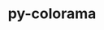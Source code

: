---
title: "py-colorama"
layout: cache
categories: [package, develop]
meta: {"versions": ["0.4.6"], "compilers": ["gcc@=11.1.0", "gcc@=11.4.0", "gcc@=9.4.0", "oneapi@=2023.2.0", "oneapi@=2023.2.1"], "oss": ["ubuntu20.04"], "platforms": ["linux"], "targets": ["aarch64", "neoverse_v1", "ppc64le", "x86_64_v3"], "stacks": ["e4s", "e4s-arm", "e4s-neoverse_v1", "e4s-oneapi", "e4s-power", "root"], "num_specs": 51, "num_specs_by_stack": {"root": 51, "e4s-arm": 8, "e4s-neoverse_v1": 6, "e4s-power": 13, "e4s": 12, "e4s-oneapi": 12}}
spec_details: [{"hash": "de5sno5cqp5kswz37qjtyuqit2aovgw5", "compiler": "gcc@=11.4.0", "versions": ["0.4.6"], "os": "ubuntu20.04", "platform": "linux", "target": "aarch64", "variants": ["build_system=python_pip"], "stacks": ["root", "e4s-arm"], "size": "-", "tarball": "https://binaries.spack.io/develop/build_cache/linux-ubuntu20.04-aarch64/gcc-11.4.0/py-colorama-0.4.6/linux-ubuntu20.04-aarch64-gcc-11.4.0-py-colorama-0.4.6-de5sno5cqp5kswz37qjtyuqit2aovgw5.spack"}, {"hash": "tv4wm2p3gsa63liff5fhh4hl2zszybsx", "compiler": "gcc@=11.4.0", "versions": ["0.4.6"], "os": "ubuntu20.04", "platform": "linux", "target": "aarch64", "variants": ["build_system=python_pip"], "stacks": ["root", "e4s-arm"], "size": "-", "tarball": "https://binaries.spack.io/develop/build_cache/linux-ubuntu20.04-aarch64/gcc-11.4.0/py-colorama-0.4.6/linux-ubuntu20.04-aarch64-gcc-11.4.0-py-colorama-0.4.6-tv4wm2p3gsa63liff5fhh4hl2zszybsx.spack"}, {"hash": "bemurwzthpctcgogbs5gp3et2jgj4bpc", "compiler": "gcc@=11.4.0", "versions": ["0.4.6"], "os": "ubuntu20.04", "platform": "linux", "target": "aarch64", "variants": ["build_system=python_pip"], "stacks": ["root", "e4s-arm"], "size": "-", "tarball": "https://binaries.spack.io/develop/build_cache/linux-ubuntu20.04-aarch64/gcc-11.4.0/py-colorama-0.4.6/linux-ubuntu20.04-aarch64-gcc-11.4.0-py-colorama-0.4.6-bemurwzthpctcgogbs5gp3et2jgj4bpc.spack"}, {"hash": "vxaf7jttkynaewcyme5dw2zmumcku4fm", "compiler": "gcc@=11.4.0", "versions": ["0.4.6"], "os": "ubuntu20.04", "platform": "linux", "target": "aarch64", "variants": ["build_system=python_pip"], "stacks": ["root", "e4s-arm"], "size": "-", "tarball": "https://binaries.spack.io/develop/build_cache/linux-ubuntu20.04-aarch64/gcc-11.4.0/py-colorama-0.4.6/linux-ubuntu20.04-aarch64-gcc-11.4.0-py-colorama-0.4.6-vxaf7jttkynaewcyme5dw2zmumcku4fm.spack"}, {"hash": "umkcouq3gimykfki5de2gcswreee2fin", "compiler": "gcc@=11.4.0", "versions": ["0.4.6"], "os": "ubuntu20.04", "platform": "linux", "target": "aarch64", "variants": ["build_system=python_pip"], "stacks": ["root", "e4s-arm"], "size": "-", "tarball": "https://binaries.spack.io/develop/build_cache/linux-ubuntu20.04-aarch64/gcc-11.4.0/py-colorama-0.4.6/linux-ubuntu20.04-aarch64-gcc-11.4.0-py-colorama-0.4.6-umkcouq3gimykfki5de2gcswreee2fin.spack"}, {"hash": "o4vxphilquwbvpg7ampfdcyyy2aphbit", "compiler": "gcc@=11.4.0", "versions": ["0.4.6"], "os": "ubuntu20.04", "platform": "linux", "target": "aarch64", "variants": ["build_system=python_pip"], "stacks": ["root", "e4s-arm"], "size": "-", "tarball": "https://binaries.spack.io/develop/build_cache/linux-ubuntu20.04-aarch64/gcc-11.4.0/py-colorama-0.4.6/linux-ubuntu20.04-aarch64-gcc-11.4.0-py-colorama-0.4.6-o4vxphilquwbvpg7ampfdcyyy2aphbit.spack"}, {"hash": "h24z7747uf6pbiauckbhbul3443bnvqx", "compiler": "gcc@=11.4.0", "versions": ["0.4.6"], "os": "ubuntu20.04", "platform": "linux", "target": "aarch64", "variants": ["build_system=python_pip"], "stacks": ["root", "e4s-arm"], "size": "-", "tarball": "https://binaries.spack.io/develop/build_cache/linux-ubuntu20.04-aarch64/gcc-11.4.0/py-colorama-0.4.6/linux-ubuntu20.04-aarch64-gcc-11.4.0-py-colorama-0.4.6-h24z7747uf6pbiauckbhbul3443bnvqx.spack"}, {"hash": "ohxnkikfjmohjlanqzb4bo7bf4hlup27", "compiler": "gcc@=11.4.0", "versions": ["0.4.6"], "os": "ubuntu20.04", "platform": "linux", "target": "aarch64", "variants": ["build_system=python_pip"], "stacks": ["root", "e4s-arm"], "size": "-", "tarball": "https://binaries.spack.io/develop/build_cache/linux-ubuntu20.04-aarch64/gcc-11.4.0/py-colorama-0.4.6/linux-ubuntu20.04-aarch64-gcc-11.4.0-py-colorama-0.4.6-ohxnkikfjmohjlanqzb4bo7bf4hlup27.spack"}, {"hash": "dzhtxi7p7upsrrxrn7yim5hkhhgm2vwm", "compiler": "gcc@=11.4.0", "versions": ["0.4.6"], "os": "ubuntu20.04", "platform": "linux", "target": "neoverse_v1", "variants": ["build_system=python_pip"], "stacks": ["e4s-neoverse_v1", "root"], "size": "-", "tarball": "https://binaries.spack.io/develop/build_cache/linux-ubuntu20.04-neoverse_v1/gcc-11.4.0/py-colorama-0.4.6/linux-ubuntu20.04-neoverse_v1-gcc-11.4.0-py-colorama-0.4.6-dzhtxi7p7upsrrxrn7yim5hkhhgm2vwm.spack"}, {"hash": "gpleoju2lmftkw2ferzg2h4oituyp64v", "compiler": "gcc@=11.4.0", "versions": ["0.4.6"], "os": "ubuntu20.04", "platform": "linux", "target": "neoverse_v1", "variants": ["build_system=python_pip"], "stacks": ["e4s-neoverse_v1", "root"], "size": "-", "tarball": "https://binaries.spack.io/develop/build_cache/linux-ubuntu20.04-neoverse_v1/gcc-11.4.0/py-colorama-0.4.6/linux-ubuntu20.04-neoverse_v1-gcc-11.4.0-py-colorama-0.4.6-gpleoju2lmftkw2ferzg2h4oituyp64v.spack"}, {"hash": "ysiblczcifnrqnt27fh5yzt5sc322iz2", "compiler": "gcc@=11.4.0", "versions": ["0.4.6"], "os": "ubuntu20.04", "platform": "linux", "target": "neoverse_v1", "variants": ["build_system=python_pip"], "stacks": ["e4s-neoverse_v1", "root"], "size": "-", "tarball": "https://binaries.spack.io/develop/build_cache/linux-ubuntu20.04-neoverse_v1/gcc-11.4.0/py-colorama-0.4.6/linux-ubuntu20.04-neoverse_v1-gcc-11.4.0-py-colorama-0.4.6-ysiblczcifnrqnt27fh5yzt5sc322iz2.spack"}, {"hash": "3g45ikxl3ttwgnnsaxs5k6roq4i2xh7m", "compiler": "gcc@=11.4.0", "versions": ["0.4.6"], "os": "ubuntu20.04", "platform": "linux", "target": "neoverse_v1", "variants": ["build_system=python_pip"], "stacks": ["e4s-neoverse_v1", "root"], "size": "-", "tarball": "https://binaries.spack.io/develop/build_cache/linux-ubuntu20.04-neoverse_v1/gcc-11.4.0/py-colorama-0.4.6/linux-ubuntu20.04-neoverse_v1-gcc-11.4.0-py-colorama-0.4.6-3g45ikxl3ttwgnnsaxs5k6roq4i2xh7m.spack"}, {"hash": "pef5kafvcqgp55rgqrisfbb6j42aoojj", "compiler": "gcc@=11.4.0", "versions": ["0.4.6"], "os": "ubuntu20.04", "platform": "linux", "target": "neoverse_v1", "variants": ["build_system=python_pip"], "stacks": ["e4s-neoverse_v1", "root"], "size": "-", "tarball": "https://binaries.spack.io/develop/build_cache/linux-ubuntu20.04-neoverse_v1/gcc-11.4.0/py-colorama-0.4.6/linux-ubuntu20.04-neoverse_v1-gcc-11.4.0-py-colorama-0.4.6-pef5kafvcqgp55rgqrisfbb6j42aoojj.spack"}, {"hash": "d75ybrvq6ravm4ankqapoxvwlobzchk2", "compiler": "gcc@=11.4.0", "versions": ["0.4.6"], "os": "ubuntu20.04", "platform": "linux", "target": "neoverse_v1", "variants": ["build_system=python_pip"], "stacks": ["e4s-neoverse_v1", "root"], "size": "-", "tarball": "https://binaries.spack.io/develop/build_cache/linux-ubuntu20.04-neoverse_v1/gcc-11.4.0/py-colorama-0.4.6/linux-ubuntu20.04-neoverse_v1-gcc-11.4.0-py-colorama-0.4.6-d75ybrvq6ravm4ankqapoxvwlobzchk2.spack"}, {"hash": "gh7mfter56zd6vo4bdb6icsfiv27khsp", "compiler": "gcc@=11.1.0", "versions": ["0.4.6"], "os": "ubuntu20.04", "platform": "linux", "target": "ppc64le", "variants": ["build_system=python_pip"], "stacks": ["e4s-power", "root"], "size": "-", "tarball": "https://binaries.spack.io/develop/build_cache/linux-ubuntu20.04-ppc64le/gcc-11.1.0/py-colorama-0.4.6/linux-ubuntu20.04-ppc64le-gcc-11.1.0-py-colorama-0.4.6-gh7mfter56zd6vo4bdb6icsfiv27khsp.spack"}, {"hash": "aqtqyfcp6oo3y3q32kwaszgucsjhfvcq", "compiler": "gcc@=9.4.0", "versions": ["0.4.6"], "os": "ubuntu20.04", "platform": "linux", "target": "ppc64le", "variants": ["build_system=python_pip"], "stacks": ["e4s-power", "root"], "size": "-", "tarball": "https://binaries.spack.io/develop/build_cache/linux-ubuntu20.04-ppc64le/gcc-9.4.0/py-colorama-0.4.6/linux-ubuntu20.04-ppc64le-gcc-9.4.0-py-colorama-0.4.6-aqtqyfcp6oo3y3q32kwaszgucsjhfvcq.spack"}, {"hash": "lrbly42b5vi2g36jgn6tj4qce726x3me", "compiler": "gcc@=9.4.0", "versions": ["0.4.6"], "os": "ubuntu20.04", "platform": "linux", "target": "ppc64le", "variants": ["build_system=python_pip"], "stacks": ["e4s-power", "root"], "size": "-", "tarball": "https://binaries.spack.io/develop/build_cache/linux-ubuntu20.04-ppc64le/gcc-9.4.0/py-colorama-0.4.6/linux-ubuntu20.04-ppc64le-gcc-9.4.0-py-colorama-0.4.6-lrbly42b5vi2g36jgn6tj4qce726x3me.spack"}, {"hash": "7hh2knphk73rem57dkluqlq36jcy2qhy", "compiler": "gcc@=9.4.0", "versions": ["0.4.6"], "os": "ubuntu20.04", "platform": "linux", "target": "ppc64le", "variants": ["build_system=python_pip"], "stacks": ["e4s-power", "root"], "size": "-", "tarball": "https://binaries.spack.io/develop/build_cache/linux-ubuntu20.04-ppc64le/gcc-9.4.0/py-colorama-0.4.6/linux-ubuntu20.04-ppc64le-gcc-9.4.0-py-colorama-0.4.6-7hh2knphk73rem57dkluqlq36jcy2qhy.spack"}, {"hash": "2jp55mjhkjdu7ic3nvr4d2ggeicy45el", "compiler": "gcc@=9.4.0", "versions": ["0.4.6"], "os": "ubuntu20.04", "platform": "linux", "target": "ppc64le", "variants": ["build_system=python_pip"], "stacks": ["e4s-power", "root"], "size": "-", "tarball": "https://binaries.spack.io/develop/build_cache/linux-ubuntu20.04-ppc64le/gcc-9.4.0/py-colorama-0.4.6/linux-ubuntu20.04-ppc64le-gcc-9.4.0-py-colorama-0.4.6-2jp55mjhkjdu7ic3nvr4d2ggeicy45el.spack"}, {"hash": "bajzvnjw6yrth6wmken47hbnkwmbhssp", "compiler": "gcc@=9.4.0", "versions": ["0.4.6"], "os": "ubuntu20.04", "platform": "linux", "target": "ppc64le", "variants": ["build_system=python_pip"], "stacks": ["e4s-power", "root"], "size": "-", "tarball": "https://binaries.spack.io/develop/build_cache/linux-ubuntu20.04-ppc64le/gcc-9.4.0/py-colorama-0.4.6/linux-ubuntu20.04-ppc64le-gcc-9.4.0-py-colorama-0.4.6-bajzvnjw6yrth6wmken47hbnkwmbhssp.spack"}, {"hash": "nuipgxzred3nqug5rchebonwzxsw72j5", "compiler": "gcc@=9.4.0", "versions": ["0.4.6"], "os": "ubuntu20.04", "platform": "linux", "target": "ppc64le", "variants": ["build_system=python_pip"], "stacks": ["e4s-power", "root"], "size": "-", "tarball": "https://binaries.spack.io/develop/build_cache/linux-ubuntu20.04-ppc64le/gcc-9.4.0/py-colorama-0.4.6/linux-ubuntu20.04-ppc64le-gcc-9.4.0-py-colorama-0.4.6-nuipgxzred3nqug5rchebonwzxsw72j5.spack"}, {"hash": "l2vzbqbts6tpkr7dmris5tw7dqa7v6a2", "compiler": "gcc@=9.4.0", "versions": ["0.4.6"], "os": "ubuntu20.04", "platform": "linux", "target": "ppc64le", "variants": ["build_system=python_pip"], "stacks": ["e4s-power", "root"], "size": "-", "tarball": "https://binaries.spack.io/develop/build_cache/linux-ubuntu20.04-ppc64le/gcc-9.4.0/py-colorama-0.4.6/linux-ubuntu20.04-ppc64le-gcc-9.4.0-py-colorama-0.4.6-l2vzbqbts6tpkr7dmris5tw7dqa7v6a2.spack"}, {"hash": "phtnkikqdf2dshml24lcq2o7hvi3sfrh", "compiler": "gcc@=9.4.0", "versions": ["0.4.6"], "os": "ubuntu20.04", "platform": "linux", "target": "ppc64le", "variants": ["build_system=python_pip"], "stacks": ["e4s-power", "root"], "size": "-", "tarball": "https://binaries.spack.io/develop/build_cache/linux-ubuntu20.04-ppc64le/gcc-9.4.0/py-colorama-0.4.6/linux-ubuntu20.04-ppc64le-gcc-9.4.0-py-colorama-0.4.6-phtnkikqdf2dshml24lcq2o7hvi3sfrh.spack"}, {"hash": "ak7tu735z4t2snmajbe3z3yqkjmi3m4o", "compiler": "gcc@=9.4.0", "versions": ["0.4.6"], "os": "ubuntu20.04", "platform": "linux", "target": "ppc64le", "variants": ["build_system=python_pip"], "stacks": ["e4s-power", "root"], "size": "-", "tarball": "https://binaries.spack.io/develop/build_cache/linux-ubuntu20.04-ppc64le/gcc-9.4.0/py-colorama-0.4.6/linux-ubuntu20.04-ppc64le-gcc-9.4.0-py-colorama-0.4.6-ak7tu735z4t2snmajbe3z3yqkjmi3m4o.spack"}, {"hash": "zpmeirjtli4vzgeesa7y423i7sxkngv6", "compiler": "gcc@=9.4.0", "versions": ["0.4.6"], "os": "ubuntu20.04", "platform": "linux", "target": "ppc64le", "variants": ["build_system=python_pip"], "stacks": ["e4s-power", "root"], "size": "-", "tarball": "https://binaries.spack.io/develop/build_cache/linux-ubuntu20.04-ppc64le/gcc-9.4.0/py-colorama-0.4.6/linux-ubuntu20.04-ppc64le-gcc-9.4.0-py-colorama-0.4.6-zpmeirjtli4vzgeesa7y423i7sxkngv6.spack"}, {"hash": "3ovckn6yab6xwrzzpnvc6zjhcxphfqw2", "compiler": "gcc@=9.4.0", "versions": ["0.4.6"], "os": "ubuntu20.04", "platform": "linux", "target": "ppc64le", "variants": ["build_system=python_pip"], "stacks": ["e4s-power", "root"], "size": "-", "tarball": "https://binaries.spack.io/develop/build_cache/linux-ubuntu20.04-ppc64le/gcc-9.4.0/py-colorama-0.4.6/linux-ubuntu20.04-ppc64le-gcc-9.4.0-py-colorama-0.4.6-3ovckn6yab6xwrzzpnvc6zjhcxphfqw2.spack"}, {"hash": "2u2cngpgtt7snojxd4qd6yqbk5obuivw", "compiler": "gcc@=9.4.0", "versions": ["0.4.6"], "os": "ubuntu20.04", "platform": "linux", "target": "ppc64le", "variants": ["build_system=python_pip"], "stacks": ["e4s-power", "root"], "size": "-", "tarball": "https://binaries.spack.io/develop/build_cache/linux-ubuntu20.04-ppc64le/gcc-9.4.0/py-colorama-0.4.6/linux-ubuntu20.04-ppc64le-gcc-9.4.0-py-colorama-0.4.6-2u2cngpgtt7snojxd4qd6yqbk5obuivw.spack"}, {"hash": "el44ueh6733nrlasrl7qcutcy4nla4ok", "compiler": "gcc@=11.4.0", "versions": ["0.4.6"], "os": "ubuntu20.04", "platform": "linux", "target": "x86_64_v3", "variants": ["build_system=python_pip"], "stacks": ["root", "e4s"], "size": "-", "tarball": "https://binaries.spack.io/develop/build_cache/linux-ubuntu20.04-x86_64_v3/gcc-11.4.0/py-colorama-0.4.6/linux-ubuntu20.04-x86_64_v3-gcc-11.4.0-py-colorama-0.4.6-el44ueh6733nrlasrl7qcutcy4nla4ok.spack"}, {"hash": "7rqskb4xei7agngyuxqzy55sum5p3lqg", "compiler": "gcc@=11.4.0", "versions": ["0.4.6"], "os": "ubuntu20.04", "platform": "linux", "target": "x86_64_v3", "variants": ["build_system=python_pip"], "stacks": ["root", "e4s"], "size": "-", "tarball": "https://binaries.spack.io/develop/build_cache/linux-ubuntu20.04-x86_64_v3/gcc-11.4.0/py-colorama-0.4.6/linux-ubuntu20.04-x86_64_v3-gcc-11.4.0-py-colorama-0.4.6-7rqskb4xei7agngyuxqzy55sum5p3lqg.spack"}, {"hash": "ec43ce37mpx655x55xiq6q5hb24mcquv", "compiler": "gcc@=11.4.0", "versions": ["0.4.6"], "os": "ubuntu20.04", "platform": "linux", "target": "x86_64_v3", "variants": ["build_system=python_pip"], "stacks": ["root", "e4s"], "size": "-", "tarball": "https://binaries.spack.io/develop/build_cache/linux-ubuntu20.04-x86_64_v3/gcc-11.4.0/py-colorama-0.4.6/linux-ubuntu20.04-x86_64_v3-gcc-11.4.0-py-colorama-0.4.6-ec43ce37mpx655x55xiq6q5hb24mcquv.spack"}, {"hash": "mhgqvdqikhdht5guzjmzcnm42wefvwfu", "compiler": "gcc@=11.4.0", "versions": ["0.4.6"], "os": "ubuntu20.04", "platform": "linux", "target": "x86_64_v3", "variants": ["build_system=python_pip"], "stacks": ["root", "e4s"], "size": "-", "tarball": "https://binaries.spack.io/develop/build_cache/linux-ubuntu20.04-x86_64_v3/gcc-11.4.0/py-colorama-0.4.6/linux-ubuntu20.04-x86_64_v3-gcc-11.4.0-py-colorama-0.4.6-mhgqvdqikhdht5guzjmzcnm42wefvwfu.spack"}, {"hash": "a5k6xgkosjggc7tmwwysthzwd66ig4it", "compiler": "gcc@=11.4.0", "versions": ["0.4.6"], "os": "ubuntu20.04", "platform": "linux", "target": "x86_64_v3", "variants": ["build_system=python_pip"], "stacks": ["root", "e4s"], "size": "-", "tarball": "https://binaries.spack.io/develop/build_cache/linux-ubuntu20.04-x86_64_v3/gcc-11.4.0/py-colorama-0.4.6/linux-ubuntu20.04-x86_64_v3-gcc-11.4.0-py-colorama-0.4.6-a5k6xgkosjggc7tmwwysthzwd66ig4it.spack"}, {"hash": "pveghwust26l6n74ydrekru2qlcxvrc7", "compiler": "gcc@=11.4.0", "versions": ["0.4.6"], "os": "ubuntu20.04", "platform": "linux", "target": "x86_64_v3", "variants": ["build_system=python_pip"], "stacks": ["root", "e4s"], "size": "-", "tarball": "https://binaries.spack.io/develop/build_cache/linux-ubuntu20.04-x86_64_v3/gcc-11.4.0/py-colorama-0.4.6/linux-ubuntu20.04-x86_64_v3-gcc-11.4.0-py-colorama-0.4.6-pveghwust26l6n74ydrekru2qlcxvrc7.spack"}, {"hash": "lsppg243jlyceecpvi2ks7tq7xi6eoj6", "compiler": "gcc@=11.4.0", "versions": ["0.4.6"], "os": "ubuntu20.04", "platform": "linux", "target": "x86_64_v3", "variants": ["build_system=python_pip"], "stacks": ["root", "e4s"], "size": "-", "tarball": "https://binaries.spack.io/develop/build_cache/linux-ubuntu20.04-x86_64_v3/gcc-11.4.0/py-colorama-0.4.6/linux-ubuntu20.04-x86_64_v3-gcc-11.4.0-py-colorama-0.4.6-lsppg243jlyceecpvi2ks7tq7xi6eoj6.spack"}, {"hash": "tygfy3bh65s6oumjhwyarzb5onu3uwxr", "compiler": "gcc@=11.4.0", "versions": ["0.4.6"], "os": "ubuntu20.04", "platform": "linux", "target": "x86_64_v3", "variants": ["build_system=python_pip"], "stacks": ["root", "e4s"], "size": "-", "tarball": "https://binaries.spack.io/develop/build_cache/linux-ubuntu20.04-x86_64_v3/gcc-11.4.0/py-colorama-0.4.6/linux-ubuntu20.04-x86_64_v3-gcc-11.4.0-py-colorama-0.4.6-tygfy3bh65s6oumjhwyarzb5onu3uwxr.spack"}, {"hash": "iac5yvte7c6cjlb2kkkiczcfvcmczh4k", "compiler": "gcc@=11.4.0", "versions": ["0.4.6"], "os": "ubuntu20.04", "platform": "linux", "target": "x86_64_v3", "variants": ["build_system=python_pip"], "stacks": ["root", "e4s"], "size": "-", "tarball": "https://binaries.spack.io/develop/build_cache/linux-ubuntu20.04-x86_64_v3/gcc-11.4.0/py-colorama-0.4.6/linux-ubuntu20.04-x86_64_v3-gcc-11.4.0-py-colorama-0.4.6-iac5yvte7c6cjlb2kkkiczcfvcmczh4k.spack"}, {"hash": "fr4mftygvwtlumn4ndzugntwrneumjfc", "compiler": "gcc@=11.4.0", "versions": ["0.4.6"], "os": "ubuntu20.04", "platform": "linux", "target": "x86_64_v3", "variants": ["build_system=python_pip"], "stacks": ["root", "e4s"], "size": "-", "tarball": "https://binaries.spack.io/develop/build_cache/linux-ubuntu20.04-x86_64_v3/gcc-11.4.0/py-colorama-0.4.6/linux-ubuntu20.04-x86_64_v3-gcc-11.4.0-py-colorama-0.4.6-fr4mftygvwtlumn4ndzugntwrneumjfc.spack"}, {"hash": "opbmoulxftca7x5wtq5gcuquansykc2l", "compiler": "gcc@=11.4.0", "versions": ["0.4.6"], "os": "ubuntu20.04", "platform": "linux", "target": "x86_64_v3", "variants": ["build_system=python_pip"], "stacks": ["root", "e4s"], "size": "-", "tarball": "https://binaries.spack.io/develop/build_cache/linux-ubuntu20.04-x86_64_v3/gcc-11.4.0/py-colorama-0.4.6/linux-ubuntu20.04-x86_64_v3-gcc-11.4.0-py-colorama-0.4.6-opbmoulxftca7x5wtq5gcuquansykc2l.spack"}, {"hash": "ocj4iyy2yqlp3fbpsplohqseoscvac57", "compiler": "gcc@=11.4.0", "versions": ["0.4.6"], "os": "ubuntu20.04", "platform": "linux", "target": "x86_64_v3", "variants": ["build_system=python_pip"], "stacks": ["root", "e4s"], "size": "-", "tarball": "https://binaries.spack.io/develop/build_cache/linux-ubuntu20.04-x86_64_v3/gcc-11.4.0/py-colorama-0.4.6/linux-ubuntu20.04-x86_64_v3-gcc-11.4.0-py-colorama-0.4.6-ocj4iyy2yqlp3fbpsplohqseoscvac57.spack"}, {"hash": "jr56q6aomy5gcdu2vxrdj5o53zikrt3l", "compiler": "oneapi@=2023.2.0", "versions": ["0.4.6"], "os": "ubuntu20.04", "platform": "linux", "target": "x86_64_v3", "variants": ["build_system=python_pip"], "stacks": ["e4s-oneapi", "root"], "size": "-", "tarball": "https://binaries.spack.io/develop/build_cache/linux-ubuntu20.04-x86_64_v3/oneapi-2023.2.0/py-colorama-0.4.6/linux-ubuntu20.04-x86_64_v3-oneapi-2023.2.0-py-colorama-0.4.6-jr56q6aomy5gcdu2vxrdj5o53zikrt3l.spack"}, {"hash": "k3xak4vfpc3zqwyzwaxaukswtoep4clb", "compiler": "oneapi@=2023.2.1", "versions": ["0.4.6"], "os": "ubuntu20.04", "platform": "linux", "target": "x86_64_v3", "variants": ["build_system=python_pip"], "stacks": ["e4s-oneapi", "root"], "size": "-", "tarball": "https://binaries.spack.io/develop/build_cache/linux-ubuntu20.04-x86_64_v3/oneapi-2023.2.1/py-colorama-0.4.6/linux-ubuntu20.04-x86_64_v3-oneapi-2023.2.1-py-colorama-0.4.6-k3xak4vfpc3zqwyzwaxaukswtoep4clb.spack"}, {"hash": "rfvqk6gmodiej6nsr5qheqtgtyy2kuzw", "compiler": "oneapi@=2023.2.1", "versions": ["0.4.6"], "os": "ubuntu20.04", "platform": "linux", "target": "x86_64_v3", "variants": ["build_system=python_pip"], "stacks": ["e4s-oneapi", "root"], "size": "-", "tarball": "https://binaries.spack.io/develop/build_cache/linux-ubuntu20.04-x86_64_v3/oneapi-2023.2.1/py-colorama-0.4.6/linux-ubuntu20.04-x86_64_v3-oneapi-2023.2.1-py-colorama-0.4.6-rfvqk6gmodiej6nsr5qheqtgtyy2kuzw.spack"}, {"hash": "tvtoilb5oiuhg6drjyrjbicjvbgsurka", "compiler": "oneapi@=2023.2.1", "versions": ["0.4.6"], "os": "ubuntu20.04", "platform": "linux", "target": "x86_64_v3", "variants": ["build_system=python_pip"], "stacks": ["e4s-oneapi", "root"], "size": "-", "tarball": "https://binaries.spack.io/develop/build_cache/linux-ubuntu20.04-x86_64_v3/oneapi-2023.2.1/py-colorama-0.4.6/linux-ubuntu20.04-x86_64_v3-oneapi-2023.2.1-py-colorama-0.4.6-tvtoilb5oiuhg6drjyrjbicjvbgsurka.spack"}, {"hash": "t33umrepgep2v3tkww6s3h3o3rmw3ws2", "compiler": "oneapi@=2023.2.1", "versions": ["0.4.6"], "os": "ubuntu20.04", "platform": "linux", "target": "x86_64_v3", "variants": ["build_system=python_pip"], "stacks": ["e4s-oneapi", "root"], "size": "-", "tarball": "https://binaries.spack.io/develop/build_cache/linux-ubuntu20.04-x86_64_v3/oneapi-2023.2.1/py-colorama-0.4.6/linux-ubuntu20.04-x86_64_v3-oneapi-2023.2.1-py-colorama-0.4.6-t33umrepgep2v3tkww6s3h3o3rmw3ws2.spack"}, {"hash": "5esqfwkbzw4u35vgd57awttlmszdwoof", "compiler": "oneapi@=2023.2.1", "versions": ["0.4.6"], "os": "ubuntu20.04", "platform": "linux", "target": "x86_64_v3", "variants": ["build_system=python_pip"], "stacks": ["e4s-oneapi", "root"], "size": "-", "tarball": "https://binaries.spack.io/develop/build_cache/linux-ubuntu20.04-x86_64_v3/oneapi-2023.2.1/py-colorama-0.4.6/linux-ubuntu20.04-x86_64_v3-oneapi-2023.2.1-py-colorama-0.4.6-5esqfwkbzw4u35vgd57awttlmszdwoof.spack"}, {"hash": "zf5ilrrl4ulvrr7hmplxeknorkvic253", "compiler": "oneapi@=2023.2.1", "versions": ["0.4.6"], "os": "ubuntu20.04", "platform": "linux", "target": "x86_64_v3", "variants": ["build_system=python_pip"], "stacks": ["e4s-oneapi", "root"], "size": "-", "tarball": "https://binaries.spack.io/develop/build_cache/linux-ubuntu20.04-x86_64_v3/oneapi-2023.2.1/py-colorama-0.4.6/linux-ubuntu20.04-x86_64_v3-oneapi-2023.2.1-py-colorama-0.4.6-zf5ilrrl4ulvrr7hmplxeknorkvic253.spack"}, {"hash": "4l2noo4xazwowemhun4ey7mtnmf2ejvc", "compiler": "oneapi@=2023.2.1", "versions": ["0.4.6"], "os": "ubuntu20.04", "platform": "linux", "target": "x86_64_v3", "variants": ["build_system=python_pip"], "stacks": ["e4s-oneapi", "root"], "size": "-", "tarball": "https://binaries.spack.io/develop/build_cache/linux-ubuntu20.04-x86_64_v3/oneapi-2023.2.1/py-colorama-0.4.6/linux-ubuntu20.04-x86_64_v3-oneapi-2023.2.1-py-colorama-0.4.6-4l2noo4xazwowemhun4ey7mtnmf2ejvc.spack"}, {"hash": "ergxrxgntssx2wulqmxmkerxfmgnwrhm", "compiler": "oneapi@=2023.2.1", "versions": ["0.4.6"], "os": "ubuntu20.04", "platform": "linux", "target": "x86_64_v3", "variants": ["build_system=python_pip"], "stacks": ["e4s-oneapi", "root"], "size": "-", "tarball": "https://binaries.spack.io/develop/build_cache/linux-ubuntu20.04-x86_64_v3/oneapi-2023.2.1/py-colorama-0.4.6/linux-ubuntu20.04-x86_64_v3-oneapi-2023.2.1-py-colorama-0.4.6-ergxrxgntssx2wulqmxmkerxfmgnwrhm.spack"}, {"hash": "aeuutvyjhcmycszug3cgikvgoot7ck7o", "compiler": "oneapi@=2023.2.1", "versions": ["0.4.6"], "os": "ubuntu20.04", "platform": "linux", "target": "x86_64_v3", "variants": ["build_system=python_pip"], "stacks": ["e4s-oneapi", "root"], "size": "-", "tarball": "https://binaries.spack.io/develop/build_cache/linux-ubuntu20.04-x86_64_v3/oneapi-2023.2.1/py-colorama-0.4.6/linux-ubuntu20.04-x86_64_v3-oneapi-2023.2.1-py-colorama-0.4.6-aeuutvyjhcmycszug3cgikvgoot7ck7o.spack"}, {"hash": "7hibung4kovkti5g7spyv7atlgsdh4ig", "compiler": "oneapi@=2023.2.1", "versions": ["0.4.6"], "os": "ubuntu20.04", "platform": "linux", "target": "x86_64_v3", "variants": ["build_system=python_pip"], "stacks": ["e4s-oneapi", "root"], "size": "-", "tarball": "https://binaries.spack.io/develop/build_cache/linux-ubuntu20.04-x86_64_v3/oneapi-2023.2.1/py-colorama-0.4.6/linux-ubuntu20.04-x86_64_v3-oneapi-2023.2.1-py-colorama-0.4.6-7hibung4kovkti5g7spyv7atlgsdh4ig.spack"}, {"hash": "n7x6ws6qjr65i3zik5jophv4cuquea3d", "compiler": "oneapi@=2023.2.1", "versions": ["0.4.6"], "os": "ubuntu20.04", "platform": "linux", "target": "x86_64_v3", "variants": ["build_system=python_pip"], "stacks": ["e4s-oneapi", "root"], "size": "-", "tarball": "https://binaries.spack.io/develop/build_cache/linux-ubuntu20.04-x86_64_v3/oneapi-2023.2.1/py-colorama-0.4.6/linux-ubuntu20.04-x86_64_v3-oneapi-2023.2.1-py-colorama-0.4.6-n7x6ws6qjr65i3zik5jophv4cuquea3d.spack"}]
---